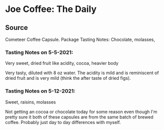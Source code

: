# Joe Coffee: The Daily

## Source
Cometeer Coffee Capsule.
Package Tasting Notes: Chocolate, molasses,


### Tasting Notes on 5-5-2021:
Very sweet, dried fruit like acidity, cocoa, heavier body

Very tasty, diluted with 8 oz water. The acidity is mild and is reminiscent of dried fruit and is very mild (think the after taste of dried figs).

### Tasting Notes on 5-12-2021:
Sweet, raisins, molasses

Not getting an cocoa or chocolate today for some reason even though I'm pretty sure it both of these capsules are from the same batch of brewed coffee. Probably just day to day differences with myself.
